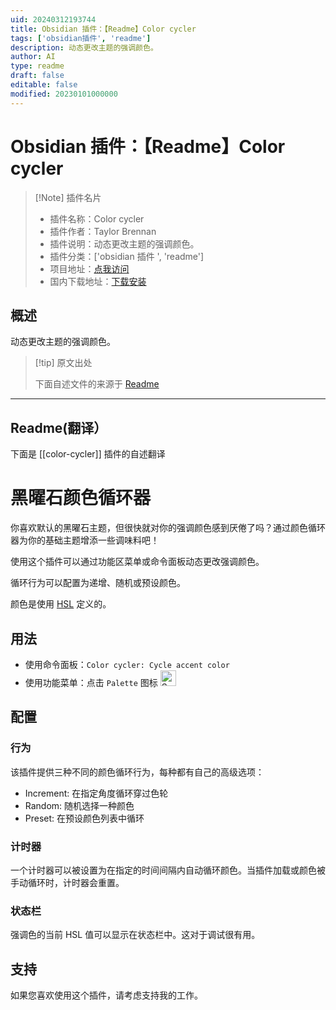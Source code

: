 ```yaml
---
uid: 20240312193744
title: Obsidian 插件：【Readme】Color cycler
tags: ['obsidian插件', 'readme']
description: 动态更改主题的强调颜色。
author: AI
type: readme
draft: false
editable: false
modified: 20230101000000
---
```


# Obsidian 插件：【Readme】Color cycler

> [!Note] 插件名片
> - 插件名称：Color cycler
> - 插件作者：Taylor Brennan
> - 插件说明：动态更改主题的强调颜色。
> - 插件分类：['obsidian 插件 ', 'readme']
> - 项目地址：[点我访问](https://github.com/tjbrennan/obsidian-color-cycler)
> - 国内下载地址：[下载安装](https://pkmer.cn/products/plugin/pluginMarket/?color-cycler)

## 概述

动态更改主题的强调颜色。

> [!tip] 原文出处
>
>下面自述文件的来源于 [Readme](https://ghproxy.net/https://raw.githubusercontent.com/tjbrennan/obsidian-color-cycler/main/README.md)

---

## Readme(翻译）

下面是 [[color-cycler]] 插件的自述翻译

# 黑曜石颜色循环器

你喜欢默认的黑曜石主题，但很快就对你的强调颜色感到厌倦了吗？通过颜色循环器为你的基础主题增添一些调味料吧！

使用这个插件可以通过功能区菜单或命令面板动态更改强调颜色。

循环行为可以配置为递增、随机或预设颜色。

颜色是使用 [HSL](https://developer.mozilla.org/en-US/docs/Web/CSS/color_value/hsl) 定义的。

## 用法

- 使用命令面板：`Color cycler: Cycle accent color`
- 使用功能菜单：点击 `Palette` 图标 <img width="25" alt="Screenshot 2024-02-28 at 13 01 42" src="https://github.com/tjbrennan/obsidian-color-cycler/assets/2440702/2d66679a-877e-4205-a234-33acc64e1fe0">

## 配置

### 行为

该插件提供三种不同的颜色循环行为，每种都有自己的高级选项：

- Increment: 在指定角度循环穿过色轮
- Random: 随机选择一种颜色
- Preset: 在预设颜色列表中循环

### 计时器

一个计时器可以被设置为在指定的时间间隔内自动循环颜色。当插件加载或颜色被手动循环时，计时器会重置。

### 状态栏

强调色的当前 HSL 值可以显示在状态栏中。这对于调试很有用。

## 支持

如果您喜欢使用这个插件，请考虑支持我的工作。
